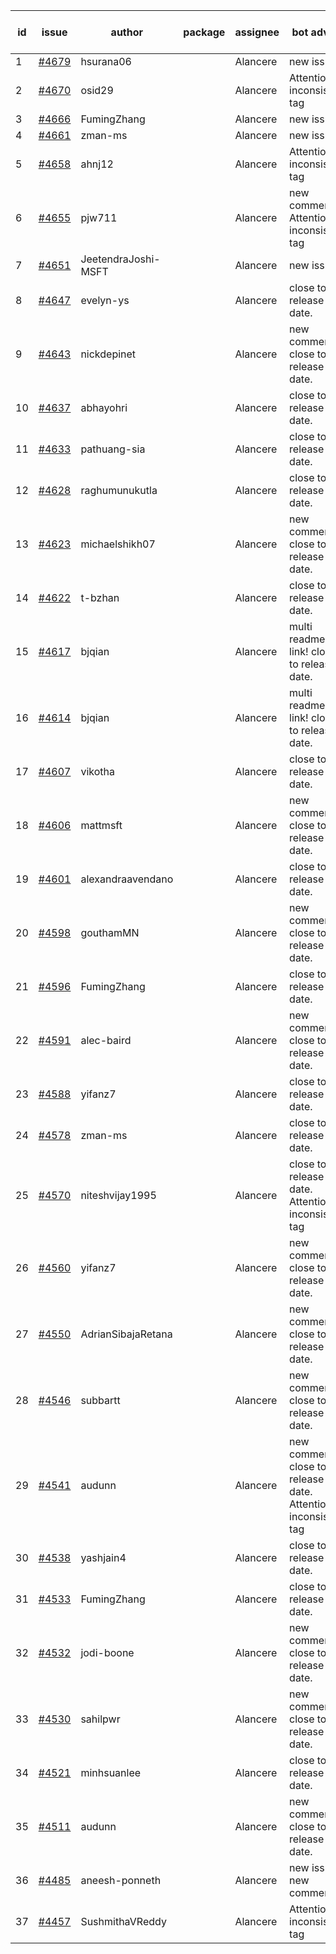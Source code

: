 | id | issue | author | package | assignee | bot advice | created date of issue | target release date | date from target |
| ------ | ------ | ------ | ------ | ------ | ------ | ------ | ------ | :-----: |
| 1 | [#4679](https://github.com/Azure/sdk-release-request/issues/4679) | hsurana06 |  | Alancere | new issue. | 10-23 | 11-24 |  |
| 2 | [#4670](https://github.com/Azure/sdk-release-request/issues/4670) | osid29 |  | Alancere | Attention to inconsistent tag | 10-23 | 11-24 |  |
| 3 | [#4666](https://github.com/Azure/sdk-release-request/issues/4666) | FumingZhang |  | Alancere | new issue. | 10-20 | 11-24 |  |
| 4 | [#4661](https://github.com/Azure/sdk-release-request/issues/4661) | zman-ms |  | Alancere | new issue. | 10-18 | 11-24 |  |
| 5 | [#4658](https://github.com/Azure/sdk-release-request/issues/4658) | ahnj12 |  | Alancere | Attention to inconsistent tag | 10-17 | 11-24 |  |
| 6 | [#4655](https://github.com/Azure/sdk-release-request/issues/4655) | pjw711 |  | Alancere | new comment. Attention to inconsistent tag | 10-13 | 11-24 |  |
| 7 | [#4651](https://github.com/Azure/sdk-release-request/issues/4651) | JeetendraJoshi-MSFT |  | Alancere | new issue. | 10-13 | 11-24 |  |
| 8 | [#4647](https://github.com/Azure/sdk-release-request/issues/4647) | evelyn-ys |  | Alancere | close to release date.  | 10-13 | 10-27 | 2 |
| 9 | [#4643](https://github.com/Azure/sdk-release-request/issues/4643) | nickdepinet |  | Alancere | new comment. close to release date.  | 10-12 | 10-27 | 2 |
| 10 | [#4637](https://github.com/Azure/sdk-release-request/issues/4637) | abhayohri |  | Alancere | close to release date.  | 10-12 | 10-27 | 2 |
| 11 | [#4633](https://github.com/Azure/sdk-release-request/issues/4633) | pathuang-sia |  | Alancere | close to release date.  | 10-12 | 10-27 | 2 |
| 12 | [#4628](https://github.com/Azure/sdk-release-request/issues/4628) | raghumunukutla |  | Alancere | close to release date.  | 10-12 | 10-27 | 2 |
| 13 | [#4623](https://github.com/Azure/sdk-release-request/issues/4623) | michaelshikh07 |  | Alancere | new comment. close to release date.  | 10-09 | 10-27 | 2 |
| 14 | [#4622](https://github.com/Azure/sdk-release-request/issues/4622) | t-bzhan |  | Alancere | close to release date.  | 10-08 | 10-27 | 2 |
| 15 | [#4617](https://github.com/Azure/sdk-release-request/issues/4617) | bjqian |  | Alancere | multi readme link! close to release date.  | 10-07 | 10-27 | 2 |
| 16 | [#4614](https://github.com/Azure/sdk-release-request/issues/4614) | bjqian |  | Alancere | multi readme link! close to release date.  | 10-07 | 10-27 | 2 |
| 17 | [#4607](https://github.com/Azure/sdk-release-request/issues/4607) | vikotha |  | Alancere | close to release date.  | 10-06 | 10-27 | 2 |
| 18 | [#4606](https://github.com/Azure/sdk-release-request/issues/4606) | mattmsft |  | Alancere | new comment. close to release date.  | 10-03 | 10-27 | 2 |
| 19 | [#4601](https://github.com/Azure/sdk-release-request/issues/4601) | alexandraavendano |  | Alancere | close to release date.  | 10-02 | 10-27 | 2 |
| 20 | [#4598](https://github.com/Azure/sdk-release-request/issues/4598) | gouthamMN |  | Alancere | new comment. close to release date.  | 10-02 | 10-27 | 2 |
| 21 | [#4596](https://github.com/Azure/sdk-release-request/issues/4596) | FumingZhang |  | Alancere | close to release date.  | 09-29 | 10-27 | 2 |
| 22 | [#4591](https://github.com/Azure/sdk-release-request/issues/4591) | alec-baird |  | Alancere | new comment. close to release date.  | 09-28 | 10-27 | 2 |
| 23 | [#4588](https://github.com/Azure/sdk-release-request/issues/4588) | yifanz7 |  | Alancere | close to release date.  | 09-28 | 10-27 | 2 |
| 24 | [#4578](https://github.com/Azure/sdk-release-request/issues/4578) | zman-ms |  | Alancere | close to release date.  | 09-26 | 10-27 | 2 |
| 25 | [#4570](https://github.com/Azure/sdk-release-request/issues/4570) | niteshvijay1995 |  | Alancere | close to release date.  Attention to inconsistent tag | 09-26 | 10-27 | 2 |
| 26 | [#4560](https://github.com/Azure/sdk-release-request/issues/4560) | yifanz7 |  | Alancere | new comment. close to release date.  | 09-25 | 10-27 | 2 |
| 27 | [#4550](https://github.com/Azure/sdk-release-request/issues/4550) | AdrianSibajaRetana |  | Alancere | new comment. close to release date.  | 09-22 | 10-27 | 2 |
| 28 | [#4546](https://github.com/Azure/sdk-release-request/issues/4546) | subbartt |  | Alancere | new comment. close to release date.  | 09-22 | 10-27 | 2 |
| 29 | [#4541](https://github.com/Azure/sdk-release-request/issues/4541) | audunn |  | Alancere | new comment. close to release date.  Attention to inconsistent tag | 09-21 | 10-27 | 2 |
| 30 | [#4538](https://github.com/Azure/sdk-release-request/issues/4538) | yashjain4 |  | Alancere | close to release date.  | 09-21 | 10-27 | 2 |
| 31 | [#4533](https://github.com/Azure/sdk-release-request/issues/4533) | FumingZhang |  | Alancere | close to release date.  | 09-21 | 10-27 | 2 |
| 32 | [#4532](https://github.com/Azure/sdk-release-request/issues/4532) | jodi-boone |  | Alancere | new comment. close to release date.  | 09-20 | 10-27 | 2 |
| 33 | [#4530](https://github.com/Azure/sdk-release-request/issues/4530) | sahilpwr |  | Alancere | new comment. close to release date.  | 09-20 | 10-27 | 2 |
| 34 | [#4521](https://github.com/Azure/sdk-release-request/issues/4521) | minhsuanlee |  | Alancere | close to release date.  | 09-13 | 10-27 | 2 |
| 35 | [#4511](https://github.com/Azure/sdk-release-request/issues/4511) | audunn |  | Alancere | new comment. close to release date.  | 09-08 | 10-27 | 2 |
| 36 | [#4485](https://github.com/Azure/sdk-release-request/issues/4485) | aneesh-ponneth |  | Alancere | new issue. new comment. | 08-31 | 09-22 |  |
| 37 | [#4457](https://github.com/Azure/sdk-release-request/issues/4457) | SushmithaVReddy |  | Alancere | Attention to inconsistent tag | 08-23 | 09-22 |  |
